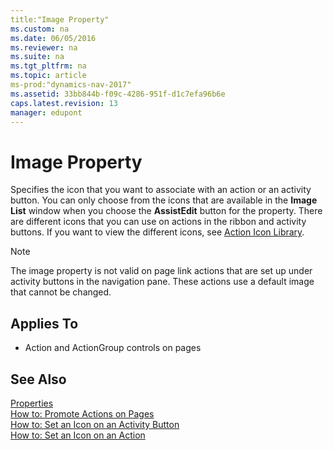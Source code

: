 ```yaml
---
title:"Image Property"
ms.custom: na
ms.date: 06/05/2016
ms.reviewer: na
ms.suite: na
ms.tgt_pltfrm: na
ms.topic: article
ms-prod:"dynamics-nav-2017"
ms.assetid: 33bb844b-f09c-4286-951f-d1c7efa96b6e
caps.latest.revision: 13
manager: edupont
---
```

# Image Property
Specifies the icon that you want to associate with an action or an activity button. You can only choose from the icons that are available in the **Image List** window when you choose the **AssistEdit** button for the property. There are different icons that you can use on actions in the ribbon and activity buttons. If you want to view the different icons, see [Action Icon Library](Action-Icon-Library.md).  
  
> [!NOTE]  
>  The image property is not valid on page link actions that are set up under activity buttons in the navigation pane. These actions use a default image that cannot be changed.  
  
## Applies To  
  
-   Action and ActionGroup controls on pages  
  
## See Also  
 [Properties](Properties.md)   
 [How to: Promote Actions on Pages](../Topic/How%20to:%20Promote%20Actions%20on%20Pages.md)   
 [How to: Set an Icon on an Activity Button](../Topic/How%20to:%20Set%20an%20Icon%20on%20an%20Activity%20Button.md)   
 [How to: Set an Icon on an Action](../Topic/How%20to:%20Set%20an%20Icon%20on%20an%20Action.md)